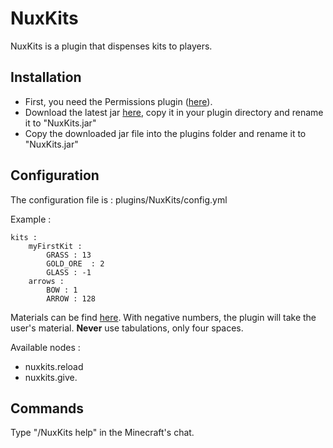 NuxKits
=======

NuxKits is a plugin that dispenses kits to players.

Installation
------------

* First, you need the Permissions plugin ([here](http://forums.bukkit.org/threads/admn-info-permissions-v2-0-revolutionizing-the-group-system.1403/)).
* Download the latest jar [here](https://github.com/N4th4/NuxKits/downloads), copy it in your plugin directory and rename it to "NuxKits.jar"
* Copy the downloaded jar file into the plugins folder and rename it to "NuxKits.jar"

Configuration
-------------

The configuration file is : plugins/NuxKits/config.yml

Example :

    kits :
        myFirstKit :
            GRASS : 13
            GOLD_ORE  : 2
            GLASS : -1    
        arrows : 
            BOW : 1
            ARROW : 128

Materials can be find [here](http://javadoc.lukegb.com/Bukkit/d7/dd9/namespaceorg_1_1bukkit.html#ab7fa290bb19b9a830362aa88028ec80a). With negative numbers, the plugin will take the user's material. __Never__ use tabulations, only four spaces.

Available nodes :

* nuxkits.reload
* nuxkits.give.<kitName>

Commands
--------

Type "/NuxKits help" in the Minecraft's chat.